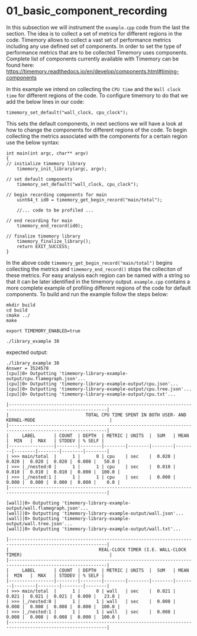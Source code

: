 # 01_basic_component_recording
In this subsection we will instrument the `example.cpp` code from the last the section. The idea is to collect a set of metrics for different regions in the code. Timemory allows to collect a vast set of performance metrics including any use defined set of components. In order to set the type of performance metrics that are to be collected Timemory uses components. Complete list of components currently available with Timemory can be found here: https://timemory.readthedocs.io/en/develop/components.html#timing-components

In this example we intend on collecting the `CPU time` and the `Wall clock time` for different regions of the code. To configure timemory to do that we add the below lines in our code:
```
timemory_set_default("wall_clock, cpu_clock");
```
This sets the default components, in next sections we will have a look at how to change the components for different regions of the code. To begin collecting the metrics associated with the components for a certain region use the below syntax:

```
int main(int argc, char** argv)
{
// initialize timemory library
    timemory_init_library(argc, argv);

// set default components
    timemory_set_default("wall_clock, cpu_clock");

// begin recording components for main    
    uint64_t id0 = timemory_get_begin_record("main/total");
    
    //... code to be profiled ...

// end recording for main
    timemory_end_record(id0);

// finalize timemory library
    timemory_finalize_library();
    return EXIT_SUCCESS;
}

```
In the above code `timemory_get_begin_record("main/total")` begins collecting the metrics and `timemory_end_record()` stops the colleciton of these metrics. For easy analysis each region can be named with a string so that it can be later identified in the timemory output. `example.cpp` contains a more complete example of profiling different regions of the code for default components. To build and run the example follow the steps below:

```
mkdir build
cd build
cmake ../
make

export TIMEMORY_ENABLED=true

./library_example 30
```

expected output:

```
./library_example 30
Answer = 3524578
[cpu]|0> Outputting 'timemory-library-example-output/cpu.flamegraph.json'...
[cpu]|0> Outputting 'timemory-library-example-output/cpu.json'...
[cpu]|0> Outputting 'timemory-library-example-output/cpu.tree.json'...
[cpu]|0> Outputting 'timemory-library-example-output/cpu.txt'...

|-----------------------------------------------------------------------------------------------------------|
|                             TOTAL CPU TIME SPENT IN BOTH USER- AND KERNEL-MODE                            |
|-----------------------------------------------------------------------------------------------------------|
|     LABEL       | COUNT  | DEPTH  | METRIC | UNITS  |  SUM   | MEAN   |  MIN   |  MAX   | STDDEV | % SELF |
|-----------------|--------|--------|--------|--------|--------|--------|--------|--------|--------|--------|
| >>> main/total  |      1 |      0 | cpu    | sec    |  0.020 |  0.020 |  0.020 |  0.020 |  0.000 |   50.0 |
| >>> |_/nested:0 |      1 |      1 | cpu    | sec    |  0.010 |  0.010 |  0.010 |  0.010 |  0.000 |  100.0 |
| >>> |_/nested:1 |      1 |      1 | cpu    | sec    |  0.000 |  0.000 |  0.000 |  0.000 |  0.000 |    0.0 |
|-----------------------------------------------------------------------------------------------------------|

[wall]|0> Outputting 'timemory-library-example-output/wall.flamegraph.json'...
[wall]|0> Outputting 'timemory-library-example-output/wall.json'...
[wall]|0> Outputting 'timemory-library-example-output/wall.tree.json'...
[wall]|0> Outputting 'timemory-library-example-output/wall.txt'...

|-----------------------------------------------------------------------------------------------------------|
|                                  REAL-CLOCK TIMER (I.E. WALL-CLOCK TIMER)                                 |
|-----------------------------------------------------------------------------------------------------------|
|     LABEL       | COUNT  | DEPTH  | METRIC | UNITS  |  SUM   | MEAN   |  MIN   |  MAX   | STDDEV | % SELF |
|-----------------|--------|--------|--------|--------|--------|--------|--------|--------|--------|--------|
| >>> main/total  |      1 |      0 | wall   | sec    |  0.021 |  0.021 |  0.021 |  0.021 |  0.000 |   23.8 |
| >>> |_/nested:0 |      1 |      1 | wall   | sec    |  0.008 |  0.008 |  0.008 |  0.008 |  0.000 |  100.0 |
| >>> |_/nested:1 |      1 |      1 | wall   | sec    |  0.008 |  0.008 |  0.008 |  0.008 |  0.000 |  100.0 |
|-----------------------------------------------------------------------------------------------------------|
```
